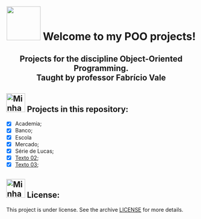 <h1 align="center"> <img height="90" src="https://img.icons8.com/windows/344/hello.png"> Welcome to my POO projects! <br></h1>

<h2 align="center"> Projects for the discipline Object-Oriented Programming. <br> Taught by professor Fabrício Vale </h2>


## <img height="50" src="https://img.icons8.com/external-sbts2018-outline-color-sbts2018/344/external-projects-basic-ui-elements-2.2-sbts2018-outline-color-sbts2018.png" alt="Minha Figura"> Projects in this repository:

  - [x] Academia;
  - [x] Banco;
  - [X] Escola
  - [x] Mercado;
  - [x] Série de Lucas;
  - [x] <a href="https://sites.google.com/view/fabricio10/p%C3%A1gina-inicial/cursos/poo1/texto02">Texto 02</a>;
  - [x] <a href="https://sites.google.com/view/fabricio10/p%C3%A1gina-inicial/cursos/poo1/texto03">Texto 03</a>;

## <img height="50" src="https://img.icons8.com/external-sbts2018-flat-sbts2018/344/external-license-basic-ui-elements-2.4-sbts2018-flat-sbts2018.png" alt="Minha Figura"> License:

This project is under license. See the archive [LICENSE](LICENSE) for more details.<br>
